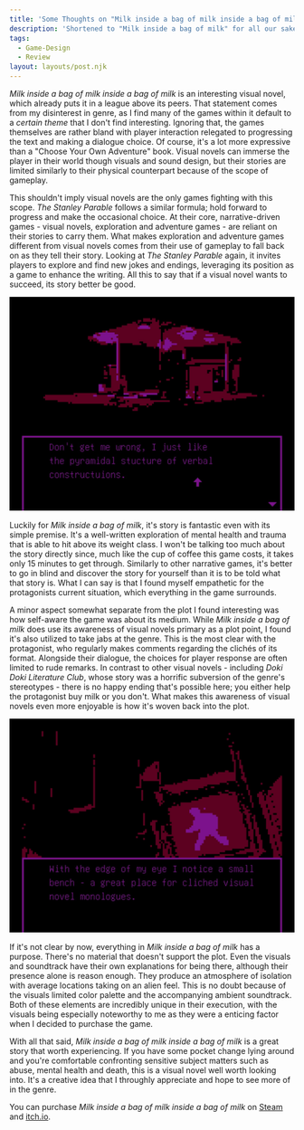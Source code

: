 ```yaml
---
title: 'Some Thoughts on "Milk inside a bag of milk inside a bag of milk"'
description: 'Shortened to "Milk inside a bag of milk" for all our sakes.'
tags:
  - Game-Design
  - Review
layout: layouts/post.njk
---
```


_Milk inside a bag of milk inside a bag of milk_ is an interesting visual novel, which already puts it in a league above its peers. That statement comes from my disinterest in genre, as I find many of the games within it default to a _certain theme_ that I don't find interesting. Ignoring that, the games themselves are rather bland with player interaction relegated to progressing the text and making a dialogue choice. Of course, it's a lot more expressive than a "Choose Your Own Adventure" book. Visual novels can immerse the player in their world though visuals and sound design, but their stories are limited similarly to their physical counterpart because of the scope of gameplay.

This shouldn't imply visual novels are the only games fighting with this scope. _The Stanley Parable_ follows a similar formula; hold forward to progress and make the occasional choice. At their core, narrative-driven games - visual novels, exploration and adventure games - are reliant on their stories to carry them. What makes exploration and adventure games different from visual novels comes from their use of gameplay to fall back on as they tell their story. Looking at _The Stanley Parable_ again, it invites players to explore and find new jokes and endings, leveraging its position as a game to enhance the writing. All this to say that if a visual novel wants to succeed, its story better be good.

![Screenshot with the text "Don't get me wrong, I just like the pyramidal stucture of verbal constructuions."](src/assets/blog/review-milk-inside-a-bag-of-milk/review-milk-1.jpg)

Luckily for _Milk inside a bag of milk_, it's story is fantastic even with its simple premise. It's a well-written exploration of mental health and trauma that is able to hit above its weight class. I won't be talking too much about the story directly since, much like the cup of coffee this game costs, it takes only 15 minutes to get through. Similarly to other narrative games, it's better to go in blind and discover the story for yourself than it is to be told what that story is. What I can say is that I found myself empathetic for the protagonists current situation, which everything in the game surrounds.

A minor aspect somewhat separate from the plot I found interesting was how self-aware the game was about its medium. While _Milk inside a bag of milk_ does use its awareness of visual novels primary as a plot point, I found it's also utilized to take jabs at the genre. This is the most clear with the protagonist, who regularly makes comments regarding the clichés of its format. Alongside their dialogue, the choices for player response are often limited to rude remarks. In contrast to other visual novels - including _Doki Doki Literature Club_, whose story was a horrific subversion of the genre's stereotypes - there is no happy ending that's possible here; you either help the protagonist buy milk or you don't. What makes this awareness of visual novels even more enjoyable is how it's woven back into the plot.

![Screenshot with the text "With the edge of my eye I notice a small bench - a great place for cliched visual novel monologues."](src/assets/blog/review-milk-inside-a-bag-of-milk/review-milk-2.jpg)

If it's not clear by now, everything in _Milk inside a bag of milk_ has a purpose. There's no material that doesn't support the plot. Even the visuals and soundtrack have their own explanations for being there, although their presence alone is reason enough. They produce an atmosphere of isolation with average locations taking on an alien feel. This is no doubt because of the visuals limited color palette and the accompanying ambient soundtrack. Both of these elements are incredibly unique in their execution, with the visuals being especially noteworthy to me as they were a enticing factor when I decided to purchase the game.

With all that said, _Milk inside a bag of milk inside a bag of milk_ is a great story that worth experiencing. If you have some pocket change lying around and you're comfortable confronting sensitive subject matters such as abuse, mental health and death, this is a visual novel well worth looking into. It's a creative idea that I throughly appreciate and hope to see more of in the genre.

You can purchase _Milk inside a bag of milk inside a bag of milk_ on [Steam](https://store.steampowered.com/app/1392820) and [itch.io](https://nikita-kryukov.itch.io/pmkm).
